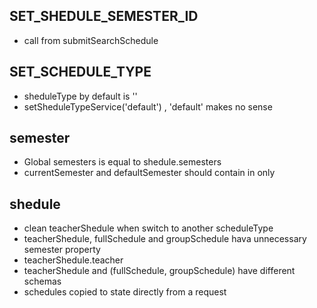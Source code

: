 ## SET_SHEDULE_SEMESTER_ID

-   call from submitSearchSchedule

## SET_SCHEDULE_TYPE

-   sheduleType by default is ''
-   setSheduleTypeService('default') , 'default' makes no sense

## semester

-   Global semesters is equal to shedule.semesters
-   currentSemester and defaultSemester should contain in only

## shedule

-   clean teacherShedule when switch to another scheduleType
-   teacherShedule, fullSchedule and groupSchedule hava unnecessary semester property
-   teacherShedule.teacher
-   teacherShedule and (fullSchedule, groupSchedule) have different schemas
-   schedules copied to state directly from a request
